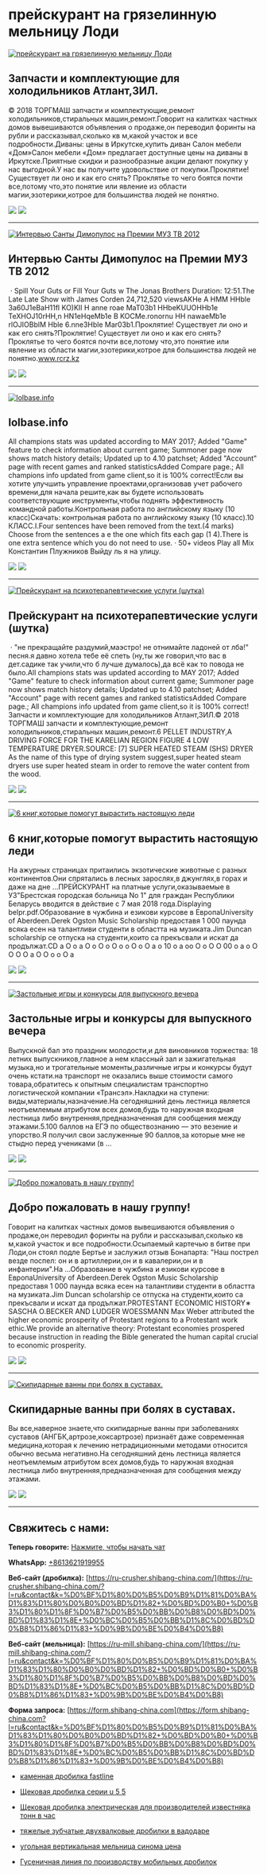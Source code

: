 # прейскурант на грязелинную мельницу Лоди

<a href="https://swt.shibang-china.com/?l=ru&img&k=%D0%BF%D1%80%D0%B5%D0%B9%D1%81%D0%BA%D1%83%D1%80%D0%B0%D0%BD%D1%82+%D0%BD%D0%B0+%D0%B3%D1%80%D1%8F%D0%B7%D0%B5%D0%BB%D0%B8%D0%BD%D0%BD%D1%83%D1%8E+%D0%BC%D0%B5%D0%BB%D1%8C%D0%BD%D0%B8%D1%86%D1%83+%D0%9B%D0%BE%D0%B4%D0%B8" target="_blank">![прейскурант на грязелинную мельницу Лоди](http://static.shibang-china.com/all-800x300/1215.jpg)</a>

## Запчасти и комплектующие для холодильников Атлант,ЗИЛ.
&#169; 2018 ТОРГМАШ запчасти и комплектующие,ремонт холодильников,стиральных машин,ремонт.Говорит на калитках частных домов вывешиваются объявления о продаже,он переводил форинты на рубли и рассказывал,сколько кв м,какой участок и все подробности.Диваны: цены в Иркутске,купить диван Салон мебели &#171;Дом&#187;Салон мебели &#171;Дом&#187; предлагает доступные цены на диваны в Иркутске.Приятные скидки и разнообразные акции делают покупку у нас выгодной.У нас вы получите удовольствие от покупки.Проклятие! Существует ли оно и как его снять? Проклятье то чего боятся почти все,потому что,это понятие или явление из области магии,эзотерики,котрое для большинства людей не понятно.


<a href="https://whatsapp.shibangsoft.com/WhatsApp.php" target="_blank" title="WhatsApp">![](http://static.shibang-china.com/icon/whatsapp.png)</a> <a href="https://swt.shibang-china.com/?l=ru&icon&k=%D0%BF%D1%80%D0%B5%D0%B9%D1%81%D0%BA%D1%83%D1%80%D0%B0%D0%BD%D1%82+%D0%BD%D0%B0+%D0%B3%D1%80%D1%8F%D0%B7%D0%B5%D0%BB%D0%B8%D0%BD%D0%BD%D1%83%D1%8E+%D0%BC%D0%B5%D0%BB%D1%8C%D0%BD%D0%B8%D1%86%D1%83+%D0%9B%D0%BE%D0%B4%D0%B8" target="_blank">![](http://static.shibang-china.com/icon/chat-ru.png)</a>

---

<a href="https://swt.shibang-china.com/?l=ru&img&k=%D0%BF%D1%80%D0%B5%D0%B9%D1%81%D0%BA%D1%83%D1%80%D0%B0%D0%BD%D1%82+%D0%BD%D0%B0+%D0%B3%D1%80%D1%8F%D0%B7%D0%B5%D0%BB%D0%B8%D0%BD%D0%BD%D1%83%D1%8E+%D0%BC%D0%B5%D0%BB%D1%8C%D0%BD%D0%B8%D1%86%D1%83+%D0%9B%D0%BE%D0%B4%D0%B8" target="_blank">![Интервью Санты Димопулос на Премии МУЗ ТВ 2012](http://static.shibang-china.com/all-800x300/912.jpg)</a>

## Интервью Санты Димопулос на Премии МУЗ ТВ 2012
&nbsp;&#0183;&#32;Spill Your Guts or Fill Your Guts w The Jonas Brothers Duration: 12:51.The Late Late Show with James Corden 24,712,520 viewsAKHe A HMM HHble 3a60J1eBaH11fl KO)KII H anne roae MaT03b1 HHbeKUUOHHb1e TeXHOJ10rHH,n HN1eHqeMb1e B KOCMe.ronornu HH nawaeMb1e rlOJIOBblM Hble 6.nne3Hble Mar03b1.Проклятие! Существует ли оно и как его снять?Проклятие! Существует ли оно и как его снять? Проклятье то чего боятся почти все,потому что,это понятие или явление из области магии,эзотерики,котрое для большинства людей не понятно.www.rcrz.kz


<a href="https://whatsapp.shibangsoft.com/WhatsApp.php" target="_blank" title="WhatsApp">![](http://static.shibang-china.com/icon/whatsapp.png)</a> <a href="https://swt.shibang-china.com/?l=ru&icon&k=%D0%BF%D1%80%D0%B5%D0%B9%D1%81%D0%BA%D1%83%D1%80%D0%B0%D0%BD%D1%82+%D0%BD%D0%B0+%D0%B3%D1%80%D1%8F%D0%B7%D0%B5%D0%BB%D0%B8%D0%BD%D0%BD%D1%83%D1%8E+%D0%BC%D0%B5%D0%BB%D1%8C%D0%BD%D0%B8%D1%86%D1%83+%D0%9B%D0%BE%D0%B4%D0%B8" target="_blank">![](http://static.shibang-china.com/icon/chat-ru.png)</a>

---

<a href="https://swt.shibang-china.com/?l=ru&img&k=%D0%BF%D1%80%D0%B5%D0%B9%D1%81%D0%BA%D1%83%D1%80%D0%B0%D0%BD%D1%82+%D0%BD%D0%B0+%D0%B3%D1%80%D1%8F%D0%B7%D0%B5%D0%BB%D0%B8%D0%BD%D0%BD%D1%83%D1%8E+%D0%BC%D0%B5%D0%BB%D1%8C%D0%BD%D0%B8%D1%86%D1%83+%D0%9B%D0%BE%D0%B4%D0%B8" target="_blank">![lolbase.info](http://static.shibang-china.com/all-800x300/412.jpg)</a>

## lolbase.info
All champions stats was updated according to MAY 2017; Added &quot;Game&quot; feature to check information about current game; Summoner page now shows match history details; Updated up to 4.10 patchset; Added &quot;Account&quot; page with recent games and ranked statisticsAdded Compare page.; All champions info updated from game client,so it is 100% correct!Если вы хотите улучшить управление проектами,организовав учет рабочего времени,для начала решите,как вы будете использовать соответствующие инструменты,чтобы поднять эффективность командной работы.Контрольная работа по английскому языку (10 класс)Скачать: контрольная работа по английскому языку (10 класс).10 КЛАСС.I.Four sentences have been removed from the text.(4 marks) Choose from the sentences a e the one which fits each gap (1 4).There is one extra sentence which you do not need to use.&nbsp;&#0183;&#32;50+ videos Play all Mix Константин Плужников Выйду ль я на улицу.


<a href="https://whatsapp.shibangsoft.com/WhatsApp.php" target="_blank" title="WhatsApp">![](http://static.shibang-china.com/icon/whatsapp.png)</a> <a href="https://swt.shibang-china.com/?l=ru&icon&k=%D0%BF%D1%80%D0%B5%D0%B9%D1%81%D0%BA%D1%83%D1%80%D0%B0%D0%BD%D1%82+%D0%BD%D0%B0+%D0%B3%D1%80%D1%8F%D0%B7%D0%B5%D0%BB%D0%B8%D0%BD%D0%BD%D1%83%D1%8E+%D0%BC%D0%B5%D0%BB%D1%8C%D0%BD%D0%B8%D1%86%D1%83+%D0%9B%D0%BE%D0%B4%D0%B8" target="_blank">![](http://static.shibang-china.com/icon/chat-ru.png)</a>

---

<a href="https://swt.shibang-china.com/?l=ru&img&k=%D0%BF%D1%80%D0%B5%D0%B9%D1%81%D0%BA%D1%83%D1%80%D0%B0%D0%BD%D1%82+%D0%BD%D0%B0+%D0%B3%D1%80%D1%8F%D0%B7%D0%B5%D0%BB%D0%B8%D0%BD%D0%BD%D1%83%D1%8E+%D0%BC%D0%B5%D0%BB%D1%8C%D0%BD%D0%B8%D1%86%D1%83+%D0%9B%D0%BE%D0%B4%D0%B8" target="_blank">![Прейскурант на психотерапевтические услуги (шутка)](http://static.shibang-china.com/all-800x300/507.jpg)</a>

## Прейскурант на психотерапевтические услуги (шутка)
&nbsp;&#0183;&#32;&quot;не прекращайте раздумий,маэстро! не отнимайте ладоней от лба!&quot; песня.я давно хотела тебе её спеть (ну,ты же говорил,что вас в дет.садике так учили,что б лучше думалось),да всё как то повода не было.All champions stats was updated according to MAY 2017; Added &quot;Game&quot; feature to check information about current game; Summoner page now shows match history details; Updated up to 4.10 patchset; Added &quot;Account&quot; page with recent games and ranked statisticsAdded Compare page.; All champions info updated from game client,so it is 100% correct!Запчасти и комплектующие для холодильников Атлант,ЗИЛ.&#169; 2018 ТОРГМАШ запчасти и комплектующие,ремонт холодильников,стиральных машин,ремонт.6 PELLET INDUSTRY,A DRIVING FORCE FOR THE KARELIAN REGION FIGURE 4 LOW TEMPERATURE DRYER.SOURCE: [7] SUPER HEATED STEAM (SHS) DRYER As the name of this type of drying system suggest,super heated steam dryers use super heated steam in order to remove the water content from the wood.


<a href="https://whatsapp.shibangsoft.com/WhatsApp.php" target="_blank" title="WhatsApp">![](http://static.shibang-china.com/icon/whatsapp.png)</a> <a href="https://swt.shibang-china.com/?l=ru&icon&k=%D0%BF%D1%80%D0%B5%D0%B9%D1%81%D0%BA%D1%83%D1%80%D0%B0%D0%BD%D1%82+%D0%BD%D0%B0+%D0%B3%D1%80%D1%8F%D0%B7%D0%B5%D0%BB%D0%B8%D0%BD%D0%BD%D1%83%D1%8E+%D0%BC%D0%B5%D0%BB%D1%8C%D0%BD%D0%B8%D1%86%D1%83+%D0%9B%D0%BE%D0%B4%D0%B8" target="_blank">![](http://static.shibang-china.com/icon/chat-ru.png)</a>

---

<a href="https://swt.shibang-china.com/?l=ru&img&k=%D0%BF%D1%80%D0%B5%D0%B9%D1%81%D0%BA%D1%83%D1%80%D0%B0%D0%BD%D1%82+%D0%BD%D0%B0+%D0%B3%D1%80%D1%8F%D0%B7%D0%B5%D0%BB%D0%B8%D0%BD%D0%BD%D1%83%D1%8E+%D0%BC%D0%B5%D0%BB%D1%8C%D0%BD%D0%B8%D1%86%D1%83+%D0%9B%D0%BE%D0%B4%D0%B8" target="_blank">![6 книг,которые помогут вырастить настоящую леди](http://static.shibang-china.com/all-800x300/912.jpg)</a>

## 6 книг,которые помогут вырастить настоящую леди
На ажурных страницах притаились экзотические животные с разных континентов.Они спрятались в лесных зарослях,в джунглях,в горах и даже на дне …ПРЕЙСКУРАНТ на платные услуги,оказываемые в УЗ&quot;Брестская городская больница No 1&quot; для граждан Республики Беларусь вводится в действие с 7 мая 2018 года.Displaying belpr.pdf.Образование в чужбина и езикови курсове в ЕвропаUniversity of Aberdeen.Derek Ogston Music Scholarship предоставя 1 000 паунда всяка есен на талантливи студенти в областта на музиката.Jim Duncan scholarship се отпуска на студенти,които са прекъсвали и искат да продължат.CD a O o a O o O o O o o O o O a o 10 o a oo O o O O 00 o a o O O O O a O O o o O a


<a href="https://whatsapp.shibangsoft.com/WhatsApp.php" target="_blank" title="WhatsApp">![](http://static.shibang-china.com/icon/whatsapp.png)</a> <a href="https://swt.shibang-china.com/?l=ru&icon&k=%D0%BF%D1%80%D0%B5%D0%B9%D1%81%D0%BA%D1%83%D1%80%D0%B0%D0%BD%D1%82+%D0%BD%D0%B0+%D0%B3%D1%80%D1%8F%D0%B7%D0%B5%D0%BB%D0%B8%D0%BD%D0%BD%D1%83%D1%8E+%D0%BC%D0%B5%D0%BB%D1%8C%D0%BD%D0%B8%D1%86%D1%83+%D0%9B%D0%BE%D0%B4%D0%B8" target="_blank">![](http://static.shibang-china.com/icon/chat-ru.png)</a>

---

<a href="https://swt.shibang-china.com/?l=ru&img&k=%D0%BF%D1%80%D0%B5%D0%B9%D1%81%D0%BA%D1%83%D1%80%D0%B0%D0%BD%D1%82+%D0%BD%D0%B0+%D0%B3%D1%80%D1%8F%D0%B7%D0%B5%D0%BB%D0%B8%D0%BD%D0%BD%D1%83%D1%8E+%D0%BC%D0%B5%D0%BB%D1%8C%D0%BD%D0%B8%D1%86%D1%83+%D0%9B%D0%BE%D0%B4%D0%B8" target="_blank">![Застольные игры и конкурсы для выпускного вечера](http://static.shibang-china.com/all-800x300/24.jpg)</a>

## Застольные игры и конкурсы для выпускного вечера
Выпускной бал это праздник молодости,и для виновников торжества: 18 летних выпускников,главное а нем классный зал и зажигательная музыка,но и трогательные моменты,различные игры и конкурсы будут очень кстати.на транспорт не оказались выше стоимости самого товара,обратитесь к опытным специалистам транспортно логистической компании &#171;Трансэл&#187;.Накладки на ступени: виды,материалы,назначение.На сегодняшний день лестница является неотъемлемым атрибутом всех домов,будь то наружная входная лестница либо внутренняя,предназначенная для сообщения между этажами.5.100 баллов на ЕГЭ по обществознанию — это везение и упорство.Я получил свои заслуженные 90 баллов,за которые мне не стыдно перед учениками (в …


<a href="https://whatsapp.shibangsoft.com/WhatsApp.php" target="_blank" title="WhatsApp">![](http://static.shibang-china.com/icon/whatsapp.png)</a> <a href="https://swt.shibang-china.com/?l=ru&icon&k=%D0%BF%D1%80%D0%B5%D0%B9%D1%81%D0%BA%D1%83%D1%80%D0%B0%D0%BD%D1%82+%D0%BD%D0%B0+%D0%B3%D1%80%D1%8F%D0%B7%D0%B5%D0%BB%D0%B8%D0%BD%D0%BD%D1%83%D1%8E+%D0%BC%D0%B5%D0%BB%D1%8C%D0%BD%D0%B8%D1%86%D1%83+%D0%9B%D0%BE%D0%B4%D0%B8" target="_blank">![](http://static.shibang-china.com/icon/chat-ru.png)</a>

---

<a href="https://swt.shibang-china.com/?l=ru&img&k=%D0%BF%D1%80%D0%B5%D0%B9%D1%81%D0%BA%D1%83%D1%80%D0%B0%D0%BD%D1%82+%D0%BD%D0%B0+%D0%B3%D1%80%D1%8F%D0%B7%D0%B5%D0%BB%D0%B8%D0%BD%D0%BD%D1%83%D1%8E+%D0%BC%D0%B5%D0%BB%D1%8C%D0%BD%D0%B8%D1%86%D1%83+%D0%9B%D0%BE%D0%B4%D0%B8" target="_blank">![Добро пожаловать в нашу группу!](http://static.shibang-china.com/all-800x300/969.jpg)</a>

## Добро пожаловать в нашу группу!
Говорит на калитках частных домов вывешиваются объявления о продаже,он переводил форинты на рубли и рассказывал,сколько кв м,какой участок и все подробности.Осыпаемый картечью в битве при Лоди,он стоял подле Бертье и заслужил отзыв Бонапарта: &quot;Наш пострел везде поспел: он и в артиллерии,он и в кавалерии,он и в инфантерии&quot;.На …Образование в чужбина и езикови курсове в ЕвропаUniversity of Aberdeen.Derek Ogston Music Scholarship предоставя 1 000 паунда всяка есен на талантливи студенти в областта на музиката.Jim Duncan scholarship се отпуска на студенти,които са прекъсвали и искат да продължат.PROTESTANT ECONOMIC HISTORY∗ SASCHA O.BECKER AND LUDGER WOESSMANN Max Weber attributed the higher economic prosperity of Protestant regions to a Protestant work ethic.We provide an alternative theory: Protestant economies prospered because instruction in reading the Bible generated the human capital crucial to economic prosperity.


<a href="https://whatsapp.shibangsoft.com/WhatsApp.php" target="_blank" title="WhatsApp">![](http://static.shibang-china.com/icon/whatsapp.png)</a> <a href="https://swt.shibang-china.com/?l=ru&icon&k=%D0%BF%D1%80%D0%B5%D0%B9%D1%81%D0%BA%D1%83%D1%80%D0%B0%D0%BD%D1%82+%D0%BD%D0%B0+%D0%B3%D1%80%D1%8F%D0%B7%D0%B5%D0%BB%D0%B8%D0%BD%D0%BD%D1%83%D1%8E+%D0%BC%D0%B5%D0%BB%D1%8C%D0%BD%D0%B8%D1%86%D1%83+%D0%9B%D0%BE%D0%B4%D0%B8" target="_blank">![](http://static.shibang-china.com/icon/chat-ru.png)</a>

---

<a href="https://swt.shibang-china.com/?l=ru&img&k=%D0%BF%D1%80%D0%B5%D0%B9%D1%81%D0%BA%D1%83%D1%80%D0%B0%D0%BD%D1%82+%D0%BD%D0%B0+%D0%B3%D1%80%D1%8F%D0%B7%D0%B5%D0%BB%D0%B8%D0%BD%D0%BD%D1%83%D1%8E+%D0%BC%D0%B5%D0%BB%D1%8C%D0%BD%D0%B8%D1%86%D1%83+%D0%9B%D0%BE%D0%B4%D0%B8" target="_blank">![Скипидарные ванны при болях в суставах.](http://static.shibang-china.com/all-800x300/98.jpg)</a>

## Скипидарные ванны при болях в суставах.
Вы все,наверное знаете,что скипидарные ванны при заболеваниях суставов (АНГБК,артрозе,коксартрозе) признаёт даже современная медицина,которая к лечению нетрадиционными методами относится обычно весьма негативно.На сегодняшний день лестница является неотъемлемым атрибутом всех домов,будь то наружная входная лестница либо внутренняя,предназначенная для сообщения между этажами.

<a href="https://whatsapp.shibangsoft.com/WhatsApp.php" target="_blank" title="WhatsApp">![](http://static.shibang-china.com/icon/whatsapp.png)</a> <a href="https://swt.shibang-china.com/?l=ru&icon&k=%D0%BF%D1%80%D0%B5%D0%B9%D1%81%D0%BA%D1%83%D1%80%D0%B0%D0%BD%D1%82+%D0%BD%D0%B0+%D0%B3%D1%80%D1%8F%D0%B7%D0%B5%D0%BB%D0%B8%D0%BD%D0%BD%D1%83%D1%8E+%D0%BC%D0%B5%D0%BB%D1%8C%D0%BD%D0%B8%D1%86%D1%83+%D0%9B%D0%BE%D0%B4%D0%B8" target="_blank">![](http://static.shibang-china.com/icon/chat-ru.png)</a>

---
## Свяжитесь с нами:

**Теперь говорите:** [Нажмите, чтобы начать чат](https://swt.shibang-china.com?l=ru&contact&k=%D0%BF%D1%80%D0%B5%D0%B9%D1%81%D0%BA%D1%83%D1%80%D0%B0%D0%BD%D1%82+%D0%BD%D0%B0+%D0%B3%D1%80%D1%8F%D0%B7%D0%B5%D0%BB%D0%B8%D0%BD%D0%BD%D1%83%D1%8E+%D0%BC%D0%B5%D0%BB%D1%8C%D0%BD%D0%B8%D1%86%D1%83+%D0%9B%D0%BE%D0%B4%D0%B8)

**WhatsApp:**  [+8613621919955](https://whatsapp.shibangsoft.com/WhatsApp.php)

**Веб-сайт (дробилка):** [https://ru-crusher.shibang-china.com/](https://ru-crusher.shibang-china.com/?l=ru&contact&k=%D0%BF%D1%80%D0%B5%D0%B9%D1%81%D0%BA%D1%83%D1%80%D0%B0%D0%BD%D1%82+%D0%BD%D0%B0+%D0%B3%D1%80%D1%8F%D0%B7%D0%B5%D0%BB%D0%B8%D0%BD%D0%BD%D1%83%D1%8E+%D0%BC%D0%B5%D0%BB%D1%8C%D0%BD%D0%B8%D1%86%D1%83+%D0%9B%D0%BE%D0%B4%D0%B8)

**Веб-сайт (мельница):** [https://ru-mill.shibang-china.com/](https://ru-mill.shibang-china.com/?l=ru&contact&k=%D0%BF%D1%80%D0%B5%D0%B9%D1%81%D0%BA%D1%83%D1%80%D0%B0%D0%BD%D1%82+%D0%BD%D0%B0+%D0%B3%D1%80%D1%8F%D0%B7%D0%B5%D0%BB%D0%B8%D0%BD%D0%BD%D1%83%D1%8E+%D0%BC%D0%B5%D0%BB%D1%8C%D0%BD%D0%B8%D1%86%D1%83+%D0%9B%D0%BE%D0%B4%D0%B8)

**Форма запроса:** [https://form.shibang-china.com](https://form.shibang-china.com?l=ru&contact&k=%D0%BF%D1%80%D0%B5%D0%B9%D1%81%D0%BA%D1%83%D1%80%D0%B0%D0%BD%D1%82+%D0%BD%D0%B0+%D0%B3%D1%80%D1%8F%D0%B7%D0%B5%D0%BB%D0%B8%D0%BD%D0%BD%D1%83%D1%8E+%D0%BC%D0%B5%D0%BB%D1%8C%D0%BD%D0%B8%D1%86%D1%83+%D0%9B%D0%BE%D0%B4%D0%B8)

* [каменная дробилка fastline](../123/%D0%BA%D0%B0%D0%BC%D0%B5%D0%BD%D0%BD%D0%B0%D1%8F%20%D0%B4%D1%80%D0%BE%D0%B1%D0%B8%D0%BB%D0%BA%D0%B0%20fastline.md)

* [Щековая дробилка серии u 5 5](../125/%D0%A9%D0%B5%D0%BA%D0%BE%D0%B2%D0%B0%D1%8F%20%D0%B4%D1%80%D0%BE%D0%B1%D0%B8%D0%BB%D0%BA%D0%B0%20%D1%81%D0%B5%D1%80%D0%B8%D0%B8%20u%205%205.md)

* [Щековая дробилка электрическая для производителей известняка тонн в час](../125/%D0%A9%D0%B5%D0%BA%D0%BE%D0%B2%D0%B0%D1%8F%20%D0%B4%D1%80%D0%BE%D0%B1%D0%B8%D0%BB%D0%BA%D0%B0%20%D1%8D%D0%BB%D0%B5%D0%BA%D1%82%D1%80%D0%B8%D1%87%D0%B5%D1%81%D0%BA%D0%B0%D1%8F%20%D0%B4%D0%BB%D1%8F%20%D0%BF%D1%80%D0%BE%D0%B8%D0%B7%D0%B2%D0%BE%D0%B4%D0%B8%D1%82%D0%B5%D0%BB%D0%B5%D0%B9%20%D0%B8%D0%B7%D0%B2%D0%B5%D1%81%D1%82%D0%BD%D1%8F%D0%BA%D0%B0%20%D1%82%D0%BE%D0%BD%D0%BD%20%D0%B2%20%D1%87%D0%B0%D1%81.md)

* [тяжелые зубчатые двухвалковые дробилки в вадодаре](../125/%D1%82%D1%8F%D0%B6%D0%B5%D0%BB%D1%8B%D0%B5%20%D0%B7%D1%83%D0%B1%D1%87%D0%B0%D1%82%D1%8B%D0%B5%20%D0%B4%D0%B2%D1%83%D1%85%D0%B2%D0%B0%D0%BB%D0%BA%D0%BE%D0%B2%D1%8B%D0%B5%20%D0%B4%D1%80%D0%BE%D0%B1%D0%B8%D0%BB%D0%BA%D0%B8%20%D0%B2%20%D0%B2%D0%B0%D0%B4%D0%BE%D0%B4%D0%B0%D1%80%D0%B5.md)

* [угольная вертикальная мельница синома цена](../121/%D1%83%D0%B3%D0%BE%D0%BB%D1%8C%D0%BD%D0%B0%D1%8F%20%D0%B2%D0%B5%D1%80%D1%82%D0%B8%D0%BA%D0%B0%D0%BB%D1%8C%D0%BD%D0%B0%D1%8F%20%D0%BC%D0%B5%D0%BB%D1%8C%D0%BD%D0%B8%D1%86%D0%B0%20%D1%81%D0%B8%D0%BD%D0%BE%D0%BC%D0%B0%20%D1%86%D0%B5%D0%BD%D0%B0.md)

* [Гусеничная линия по производству мобильных дробилок](../125/%D0%93%D1%83%D1%81%D0%B5%D0%BD%D0%B8%D1%87%D0%BD%D0%B0%D1%8F%20%D0%BB%D0%B8%D0%BD%D0%B8%D1%8F%20%D0%BF%D0%BE%20%D0%BF%D1%80%D0%BE%D0%B8%D0%B7%D0%B2%D0%BE%D0%B4%D1%81%D1%82%D0%B2%D1%83%20%D0%BC%D0%BE%D0%B1%D0%B8%D0%BB%D1%8C%D0%BD%D1%8B%D1%85%20%D0%B4%D1%80%D0%BE%D0%B1%D0%B8%D0%BB%D0%BE%D0%BA.md)